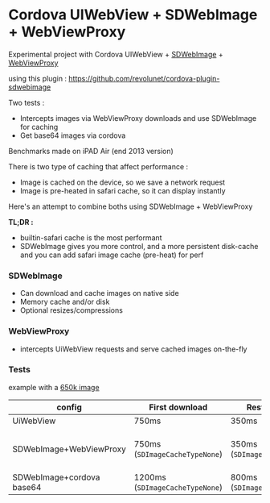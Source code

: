 
# Cordova UIWebView + SDWebImage + WebViewProxy

Experimental project with Cordova UIWebView + [SDWebImage](https://github.com/rs/SDWebImage) + [WebViewProxy](https://github.com/marcuswestin/WebViewProxy)

using this plugin : https://github.com/revolunet/cordova-plugin-sdwebimage

Two tests :

 - Intercepts images via WebViewProxy downloads and use SDWebImage for caching
 - Get base64 images via cordova

Benchmarks made on iPAD Air (end 2013 version)

There is two type of caching that affect performance :
 - Image is cached on the device, so we save a network request
 - Image is pre-heated in safari cache, so it can display instantly

Here's an attempt to combine boths using SDWebImage + WebViewProxy

**TL;DR :**
 - builtin-safari cache is the most performant
 - SDWebImage gives you more control, and a more persistent disk-cache and you can add safari image cache (pre-heat) for perf

### SDWebImage

 - Can download and cache images on native side
 - Memory cache and/or disk
 - Optional resizes/compressions

### WebViewProxy

 - intercepts UiWebView requests and serve cached images on-the-fly

### Tests

example with a [650k image](http://img0.mxstatic.com/wallpapers/232ae79ed2a5532d717cf361adc7af0d_large.jpeg)


| config | First download |  Restore cache |  Re-display |
|-------|----------|--------|-------|
| UiWebView  | 750ms | 350ms | 10ms |
| SDWebImage+WebViewProxy | 750ms (`SDImageCacheTypeNone`)| 350ms  (`SDImageCacheTypeDisk`)| 150ms (`SDImageCacheTypeMemory`) or 10ms (with force safari cache) |
| SDWebImage+cordova base64 | 1200ms (`SDImageCacheTypeNone`)| 800ms  (`SDImageCacheTypeDisk`)| 500ms (`SDImageCacheTypeMemory`) |
